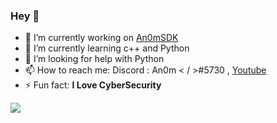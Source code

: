 ###    Hey 👋

- 🔭 I’m currently working on [An0mSDK](https://github.com/An0mXD/An0mSDK)
- 🌱 I’m currently learning c++ and Python
- 🤔 I’m looking for help with Python
- 📫 How to reach me: Discord : An0m < / >#5730 , [Youtube](https://www.youtube.com/channel/UC6mvqVW3zEwZtmMWspdZZRw)
- ⚡ Fun fact: **I Love CyberSecurity**

<img src="https://github-readme-stats.vercel.app/api?username=An0mXD&&show_icons=true&title_color=ffffff&icon_color=bb2acf&text_color=daf7dc&bg_color=151515">
